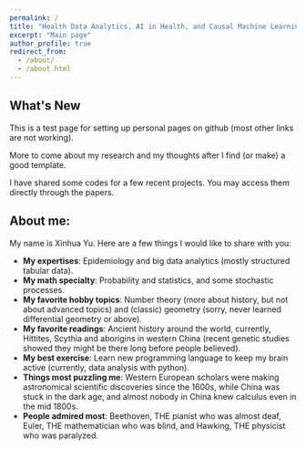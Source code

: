 ```yaml
---
permalink: /
title: "Health Data Analytics, AI in Health, and Causal Machine Learning"
excerpt: "Main page"
author_profile: true
redirect_from: 
  - /about/
  - /about.html
---
```

## What's New

This is a test page for setting up personal pages on github (most other links are not working).

More to come about my research and my thoughts after I find (or make) a good template.

I have shared some codes for a few recent projects. You may access them directly through the papers.
   
   
## About me:

My name is Xinhua Yu. Here are a few things I would like to share with you:

- **My expertises**: Epidemiology and big data analytics (mostly structured tabular data).
- **My math specialty**: Probability and statistics,  and some stochastic processes.
- **My favorite hobby topics**: Number theory (more about history, but not about advanced topics) and (classic) geometry (sorry, never learned differential geometry or above). 
- **My favorite readings**: Ancient history around the world, currently, Hittites, Scythia and aborigins in western China (recent genetic studies showed they might be there long before people believed).
- **My best exercise**: Learn new programming language to keep my brain active (currently, data analysis with python). 
- **Things most puzzling me**: Western European scholars were making astronomical scientific discoveries since the 1600s, while China was stuck in the dark age, and almost nobody in China knew calculus even in the mid 1800s.
- **People admired most**: Beethoven, THE pianist who was almost deaf,  Euler, THE mathematician who was blind, and Hawking, THE physicist who was paralyzed. 
    
